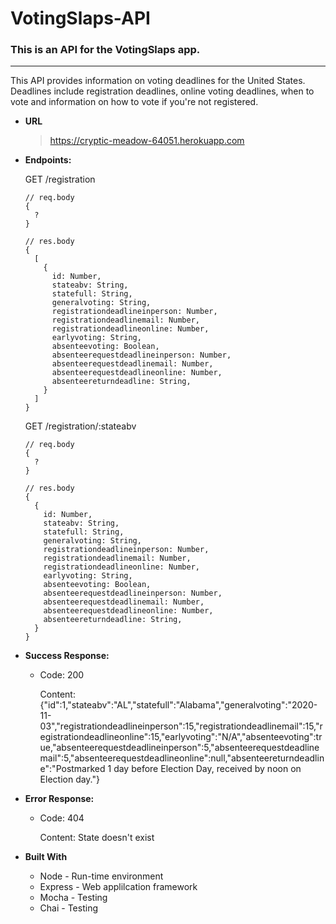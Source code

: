 # VotingSlaps-API

### This is an API for the VotingSlaps app.
---
This API provides information on voting deadlines for the United States. Deadlines include registration deadlines, online voting deadlines, when to vote and information on how to vote if you're not registered. 

- **URL**
  > <https://cryptic-meadow-64051.herokuapp.com>

- **Endpoints:**
  
  GET /registration

  ```
  // req.body
  {
    ?
  }

  // res.body
  {  
    [
      {
        id: Number,
        stateabv: String,
        statefull: String,
        generalvoting: String,
        registrationdeadlineinperson: Number,
        registrationdeadlinemail: Number,
        registrationdeadlineonline: Number,
        earlyvoting: String,
        absenteevoting: Boolean,
        absenteerequestdeadlineinperson: Number,
        absenteerequestdeadlinemail: Number,
        absenteerequestdeadlineonline: Number,
        absenteereturndeadline: String,
      }
    ]
  }
  ```

    GET /registration/:stateabv

  ```
  // req.body
  {
    ?
  }

  // res.body
  {  
    {
      id: Number,
      stateabv: String,
      statefull: String,
      generalvoting: String,
      registrationdeadlineinperson: Number,
      registrationdeadlinemail: Number,
      registrationdeadlineonline: Number,
      earlyvoting: String,
      absenteevoting: Boolean,
      absenteerequestdeadlineinperson: Number,
      absenteerequestdeadlinemail: Number,
      absenteerequestdeadlineonline: Number,
      absenteereturndeadline: String,
    }
  }
  ```

- **Success Response:**
  - Code: 200
    
    Content: {"id":1,"stateabv":"AL","statefull":"Alabama","generalvoting":"2020-11-03","registrationdeadlineinperson":15,"registrationdeadlinemail":15,"registrationdeadlineonline":15,"earlyvoting":"N/A","absenteevoting":true,"absenteerequestdeadlineinperson":5,"absenteerequestdeadlinemail":5,"absenteerequestdeadlineonline":null,"absenteereturndeadline":"Postmarked 1 day before Election Day, received by noon on Election day."}
  
- **Error Response:**
  - Code: 404
    
    Content: State doesn't exist

- **Built With**
  - Node - Run-time environment
  - Express - Web applilcation framework
  - Mocha - Testing
  - Chai - Testing